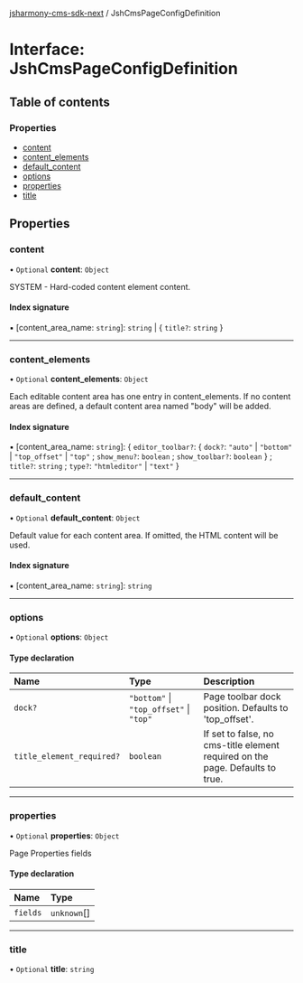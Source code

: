 [jsharmony-cms-sdk-next](../README.md) / JshCmsPageConfigDefinition

# Interface: JshCmsPageConfigDefinition

## Table of contents

### Properties

- [content](JshCmsPageConfigDefinition.md#content)
- [content\_elements](JshCmsPageConfigDefinition.md#content_elements)
- [default\_content](JshCmsPageConfigDefinition.md#default_content)
- [options](JshCmsPageConfigDefinition.md#options)
- [properties](JshCmsPageConfigDefinition.md#properties)
- [title](JshCmsPageConfigDefinition.md#title)

## Properties

### content

• `Optional` **content**: `Object`

SYSTEM - Hard-coded content element content.

#### Index signature

▪ [content_area_name: `string`]: `string` \| \{ `title?`: `string`  }

___

### content\_elements

• `Optional` **content\_elements**: `Object`

Each editable content area has one entry in
content_elements. If no content areas are defined,
a default content area named "body" will be added.

#### Index signature

▪ [content_area_name: `string`]: \{ `editor_toolbar?`: \{ `dock?`: ``"auto"`` \| ``"bottom"`` \| ``"top_offset"`` \| ``"top"`` ; `show_menu?`: `boolean` ; `show_toolbar?`: `boolean`  } ; `title?`: `string` ; `type?`: ``"htmleditor"`` \| ``"text"``  }

___

### default\_content

• `Optional` **default\_content**: `Object`

Default value for each content area.  If omitted,
the HTML content will be used.

#### Index signature

▪ [content_area_name: `string`]: `string`

___

### options

• `Optional` **options**: `Object`

#### Type declaration

| Name | Type | Description |
| :------ | :------ | :------ |
| `dock?` | ``"bottom"`` \| ``"top_offset"`` \| ``"top"`` | Page toolbar dock position. Defaults to 'top_offset'. |
| `title_element_required?` | `boolean` | If set to false, no cms-title element required on the page. Defaults to true. |

___

### properties

• `Optional` **properties**: `Object`

Page Properties fields

#### Type declaration

| Name | Type |
| :------ | :------ |
| `fields` | `unknown`[] |

___

### title

• `Optional` **title**: `string`
